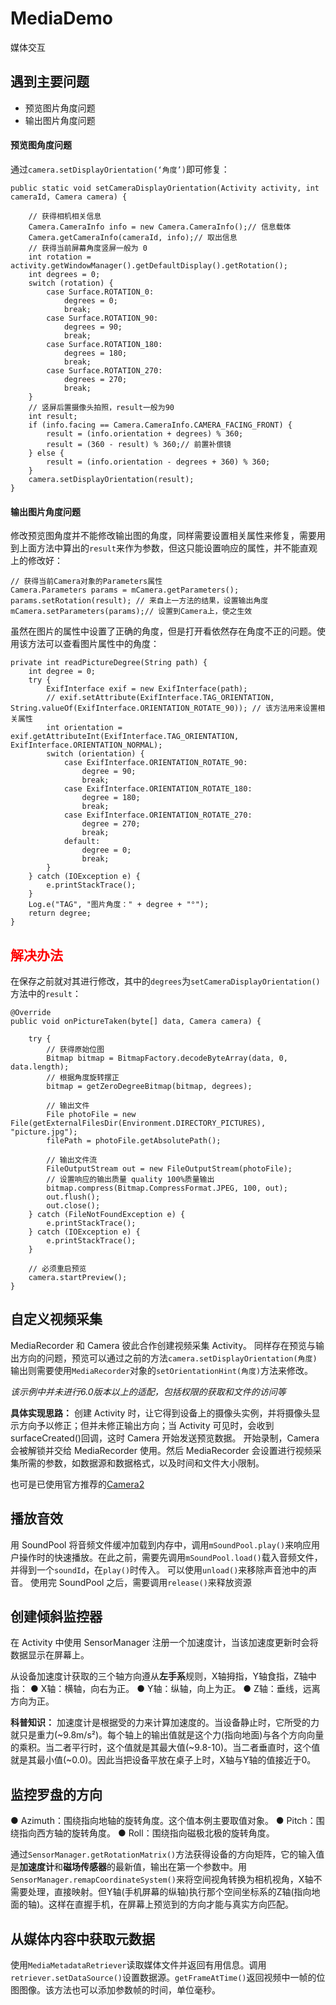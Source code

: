 # MediaDemo
媒体交互

## 遇到主要问题

* 预览图片角度问题
* 输出图片角度问题

#### 预览图角度问题

通过`camera.setDisplayOrientation(‘角度’)`即可修复：

```
public static void setCameraDisplayOrientation(Activity activity, int cameraId, Camera camera) {

    // 获得相机相关信息
    Camera.CameraInfo info = new Camera.CameraInfo();// 信息载体
    Camera.getCameraInfo(cameraId, info);// 取出信息
    // 获得当前屏幕角度竖屏一般为 0
    int rotation = activity.getWindowManager().getDefaultDisplay().getRotation();
    int degrees = 0;
    switch (rotation) {
        case Surface.ROTATION_0:
            degrees = 0;
            break;
        case Surface.ROTATION_90:
            degrees = 90;
            break;
        case Surface.ROTATION_180:
            degrees = 180;
            break;
        case Surface.ROTATION_270:
            degrees = 270;
            break;
    }
    // 竖屏后置摄像头拍照，result一般为90
    int result;
    if (info.facing == Camera.CameraInfo.CAMERA_FACING_FRONT) {
        result = (info.orientation + degrees) % 360;
        result = (360 - result) % 360;// 前置补偿镜
    } else {
        result = (info.orientation - degrees + 360) % 360;
    }
    camera.setDisplayOrientation(result);
}
```

#### 输出图片角度问题

修改预览图角度并不能修改输出图的角度，同样需要设置相关属性来修复，需要用到上面方法中算出的`result`来作为参数，但这只能设置响应的属性，并不能直观上的修改好：

```
// 获得当前Camera对象的Parameters属性
Camera.Parameters params = mCamera.getParameters();
params.setRotation(result); // 来自上一方法的结果，设置输出角度
mCamera.setParameters(params);// 设置到Camera上，使之生效
```

虽然在图片的属性中设置了正确的角度，但是打开看依然存在角度不正的问题。使用该方法可以查看图片属性中的角度：

```
private int readPictureDegree(String path) {
    int degree = 0;
    try {
        ExifInterface exif = new ExifInterface(path);
        // exif.setAttribute(ExifInterface.TAG_ORIENTATION, String.valueOf(ExifInterface.ORIENTATION_ROTATE_90)); // 该方法用来设置相关属性
        int orientation = exif.getAttributeInt(ExifInterface.TAG_ORIENTATION, ExifInterface.ORIENTATION_NORMAL);
        switch (orientation) {
            case ExifInterface.ORIENTATION_ROTATE_90:
                degree = 90;
                break;
            case ExifInterface.ORIENTATION_ROTATE_180:
                degree = 180;
                break;
            case ExifInterface.ORIENTATION_ROTATE_270:
                degree = 270;
                break;
            default:
                degree = 0;
                break;
        }
    } catch (IOException e) {
        e.printStackTrace();
    }
    Log.e("TAG", "图片角度：" + degree + "°");
    return degree;
}
```

<font color=red>解决办法</font>
-------
在保存之前就对其进行修改，其中的`degrees`为`setCameraDisplayOrientation()`方法中的`result`：

```
@Override
public void onPictureTaken(byte[] data, Camera camera) {

    try {
        // 获得原始位图
        Bitmap bitmap = BitmapFactory.decodeByteArray(data, 0, data.length);
        // 根据角度旋转摆正
        bitmap = getZeroDegreeBitmap(bitmap, degrees);

        // 输出文件
        File photoFile = new File(getExternalFilesDir(Environment.DIRECTORY_PICTURES), "picture.jpg");
        filePath = photoFile.getAbsolutePath();

        // 输出文件流
        FileOutputStream out = new FileOutputStream(photoFile);
        // 设置响应的输出质量 quality 100%质量输出
        bitmap.compress(Bitmap.CompressFormat.JPEG, 100, out);
        out.flush();
        out.close();
    } catch (FileNotFoundException e) {
        e.printStackTrace();
    } catch (IOException e) {
        e.printStackTrace();
    }

    // 必须重启预览
    camera.startPreview();
}
```


## 自定义视频采集

MediaRecorder 和 Camera 彼此合作创建视频采集 Activity。
同样存在预览与输出方向的问题，预览可以通过之前的方法`camera.setDisplayOrientation(角度)`输出则需要使用`MediaRecorder`对象的`setOrientationHint(角度)`方法来修改。

_该示例中并未进行6.0版本以上的适配，包括权限的获取和文件的访问等_

**具体实现思路：**
创建 Activity 时，让它得到设备上的摄像头实例，并将摄像头显示方向予以修正；但并未修正输出方向；当 Activity 可见时，会收到 surfaceCreated()回调，这时 Camera 开始发送预览数据。
开始录制，Camera 会被解锁并交给 MediaRecorder 使用。然后 MediaRecorder 会设置进行视频采集所需的参数，如数据源和数据格式，以及时间和文件大小限制。

也可是已使用官方推荐的[Camera2](https://github.com/googlesamples/android-Camera2Video/#readme)

## 播放音效

用 SoundPool 将音频文件缓冲加载到内存中，调用`mSoundPool.play()`来响应用户操作时的快速播放。在此之前，需要先调用`mSoundPool.load()`载入音频文件，并得到一个`soundId`，在`play()`时传入。
可以使用`unload()`来移除声音池中的声音。
使用完 SoundPool 之后，需要调用`release()`来释放资源

## 创建倾斜监控器

在 Activity 中使用 SensorManager 注册一个加速度计，当该加速度更新时会将数据显示在屏幕上。

从设备加速度计获取的三个轴方向遵从**左手系**规则，X轴拇指，Y轴食指，Z轴中指：
● X轴：横轴，向右为正。
● Y轴：纵轴，向上为正。
● Z轴：垂线，远离方向为正。

**科普知识：**
加速度计是根据受的力来计算加速度的。当设备静止时，它所受的力就只是重力(~9.8m/s²)。每个轴上的输出值就是这个力(指向地面)与各个方向向量的乘积。当二者平行时，这个值就是其最大值(~9.8-10)。当二者垂直时，这个值就是其最小值(~0.0)。因此当把设备平放在桌子上时，X轴与Y轴的值接近于0。

## 监控罗盘的方向

● Azimuth：围绕指向地轴的旋转角度。这个值本例主要取值对象。
● Pitch：围绕指向西方轴的旋转角度。
● Roll：围绕指向磁极北极的旋转角度。

通过`SensorManager.getRotationMatrix()`方法获得设备的方向矩阵，它的输入值是**加速度计**和**磁场传感器**的最新值，输出在第一个参数中。用`SensorManager.remapCoordinateSystem()`来将空间视角转换为相机视角，X轴不需要处理，直接映射。但Y轴(手机屏幕的纵轴)执行那个空间坐标系的Z轴(指向地面的轴)。这样在直握手机，在屏幕上预览到的方向才能与真实方向匹配。

## 从媒体内容中获取元数据

使用`MediaMetadataRetriever`读取媒体文件并返回有用信息。调用`retriever.setDataSource()`设置数据源。`getFrameAtTime()`返回视频中一帧的位图图像。该方法也可以添加参数帧的时间，单位毫秒。
